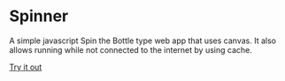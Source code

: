 # Spinner

A simple javascript Spin the Bottle type web app that uses canvas. It also allows running while not connected to the internet by using cache.

[Try it out](https://exomut.github.io/spinner)
